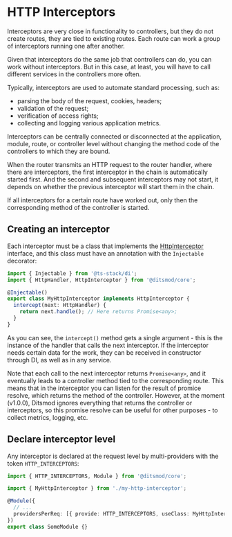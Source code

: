 # HTTP Interceptors

Interceptors are very close in functionality to controllers, but they do not create routes, they
are tied to existing routes. Each route can work a group of interceptors running one after another.

Given that interceptors do the same job that controllers can do, you can work without interceptors.
But in this case, at least, you will have to call different services in the controllers more often.

Typically, interceptors are used to automate standard processing, such as:

- parsing the body of the request, cookies, headers;
- validation of the request;
- verification of access rights;
- collecting and logging various application metrics.

Interceptors can be centrally connected or disconnected at the application, module, route, or
controller level without changing the method code of the controllers to which they are bound.

When the router transmits an HTTP request to the router handler, where there are interceptors, the
first interceptor in the chain is automatically started first. And the second and subsequent
interceptors may not start, it depends on whether the previous interceptor will start them in the
chain.

If all interceptors for a certain route have worked out, only then the corresponding method of the
controller is started.

## Creating an interceptor

Each interceptor must be a class that implements the [HttpInterceptor][1] interface, and this class
must have an annotation with the `Injectable` decorator:

```ts
import { Injectable } from '@ts-stack/di';
import { HttpHandler, HttpInterceptor } from '@ditsmod/core';

@Injectable()
export class MyHttpInterceptor implements HttpInterceptor {
  intercept(next: HttpHandler) {
    return next.handle(); // Here returns Promise<any>;
  }
}
```

As you can see, the `intercept()` method gets a single argument - this is the instance of the
handler that calls the next interceptor. If the interceptor needs certain data for the work, they
can be received in constructor through DI, as well as in any service.

Note that each call to the next interceptor returns `Promise<any>`, and it eventually leads to a
controller method tied to the corresponding route. This means that in the interceptor you can
listen for the result of promice resolve, which returns the method of the controller. However, at
the moment (v1.0.0), Ditsmod ignores everything that returns the controller or interceptors, so
this promise resolve can be useful for other purposes - to collect metrics, logging, etc.

## Declare interceptor level

Any interceptor is declared at the request level by multi-providers with the token
`HTTP_INTERCEPTORS`:

```ts
import { HTTP_INTERCEPTORS, Module } from '@ditsmod/core';

import { MyHttpInterceptor } from './my-http-interceptor';

@Module({
  // ...
  providersPerReq: [{ provide: HTTP_INTERCEPTORS, useClass: MyHttpInterceptor, multi: true }],
})
export class SomeModule {}
```


[1]: ../api/http-interceptor